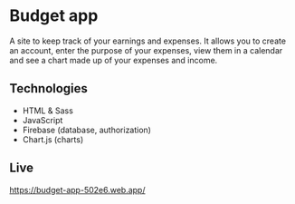 # Budget app
A site to keep track of your earnings and expenses. It allows you to create an account, enter the purpose of your expenses, view them in a calendar and see a chart made up of your expenses and income. 

## Technologies
- HTML & Sass
- JavaScript
- Firebase (database, authorization)
- Chart.js (charts)

## Live
https://budget-app-502e6.web.app/
